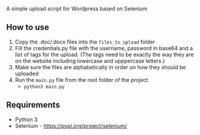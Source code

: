 A simple upload script for Wordpress based on Selenium


## How to use
1. Copy the .doc/.docx files into the `files_to_upload` folder
2. Fill the credentials.py file with the username, password in base64 and a list of tags for the upload. (The tags need to be exactly the way they are on the website including lowercase and upppercase letters.)
3. Make sure the files are alphabetically in order on how they should be uploaded
4. Run the `main.py` file from the root folder of the project
    - `python3 main.py`


## Requirements
- Python 3
- Selenium - https://pypi.org/project/selenium/